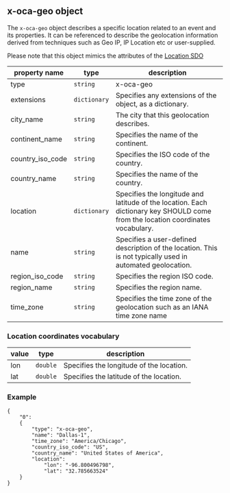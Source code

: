 ## x-oca-geo object
The `x-oca-geo` object describes a specific location related to an event and its properties. 
It can be referenced to describe the geolocation information derived from techniques such as Geo IP, IP Location etc or user-supplied.

Please note that this object mimics the attributes of the [Location SDO](https://docs.oasis-open.org/cti/stix/v2.1/os/stix-v2.1-os.html#_th8nitr8jb4k)

| property name | type | description |
|--|--|--|
| type | `string` | x-oca-geo |
| extensions | `dictionary` | Specifies any extensions of the object, as a dictionary. |
| city_name | `string` | The city that this geolocation describes. |
| continent_name |`string`| Specifies the name of the continent.  |
| country_iso_code |`string`| Specifies the ISO code of the country.  |
| country_name |`string`| Specifies the name of the country.|
| location |`dictionary`| Specifies the longitude and latitude of the location. Each dictionary key SHOULD come from the location coordinates vocabulary. |
| name |`string`| Specifies a user-defined description of the location. This is not typically used in automated geolocation. |
| region_iso_code |`string`| Specifies the region ISO code. |
| region_name |`string`| Specifies the region name. |
| time_zone |`string`| Specifies the time zone of the geolocation such as an IANA time zone name |

### Location coordinates vocabulary
| value | type | description |
|--|--|--|
| lon | `double` | Specifies the longitude of the location. |
| lat | `double` | Specifies the latitude of the location. |

### Example

    {
	    "0":
	    {
	        "type": "x-oca-geo",
	        "name": "Dallas-1",
			"time_zone": "America/Chicago",
			"country_iso_code": "US",
			"country_name": "United States of America",
			"location":
				"lon": "-96.800496798",
				"lat": "32.785663524"
	    }
    }

